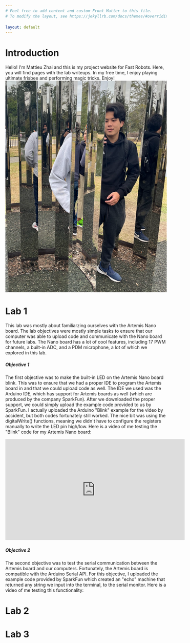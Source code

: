 ```yaml
---
# Feel free to add content and custom Front Matter to this file.
# To modify the layout, see https://jekyllrb.com/docs/themes/#overriding-theme-defaults

layout: default
---
```

# Introduction
Hello! I'm Mattieu Zhai and this is my project website for Fast Robots. 
Here, you will find pages with the lab writeups. In my free time, I enjoy playing ultimate frisbee and 
performing magic tricks. Enjoy!
![ME](/photo.png)
# Lab 1
This lab was mostly about familiarzing ourselves with the Artemis Nano board. The lab objectives were mostly simple tasks to ensure that our computer was able to upload code and communicate with the Nano board for future labs. The Nano board has a lot of cool features, including 17 PWM channels, a built-in ADC, and a PDM microphone, a lot of which we explored in this lab. 
##### Objective 1
The first objective was to make the built-in LED on the Artemis Nano board blink. This was to ensure that we had a proper IDE to program the Artemis board in and that we could upload code as well. The IDE we used was the Arduino IDE, which has support for Artemis boards as well (which are produced by the company SparkFun). After we downloaded the proper support, we could simply upload the example code provided to us by SparkFun. I actually uploaded the Arduino "Blink" example for the video by accident, but both codes fortunately still worked. The nice bit was using the digitalWrite() functions, meaning we didn't have to configure the registers manually to write the LED pin high/low. Here is a video of me testing the "Blink" code for my Artemis Nano board:
<iframe width="560" height="315" src="https://youtube.com/embed/zOSn3S8fa9M" title="YouTube video player" frameborder="0" allow="accelerometer; autoplay; clipboard-write; encrypted-media; gyroscope; picture-in-picture; web-share" allowfullscreen></iframe>

##### Objective 2
The second objective was to test the serial communication between the Artemis board and our computers. Fortunately, the Artemis board is compatible with the Arduino Serial API. For this objective, I uploaded the example code provided by SparkFun which created an "echo" machine that returned any string we input into the terminal, to the serial monitor. Here is a video of me testing this functionality: 
# Lab 2

# Lab 3
